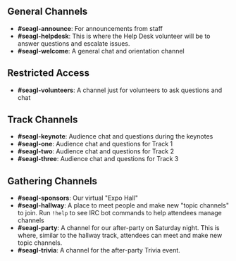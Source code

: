 ## General Channels

- **#seagl-announce**: For announcements from staff
- **#seagl-helpdesk**: This is where the Help Desk volunteer will be to answer questions and
  escalate issues.
- **#seagl-welcome**: A general chat and orientation channel

## Restricted Access

- **#seagl-volunteers**: A channel just for volunteers to ask questions and chat

## Track Channels

- **#seagl-keynote**: Audience chat and questions during the keynotes
- **#seagl-one**: Audience chat and questions for Track 1
- **#seagl-two**: Audience chat and questions for Track 2
- **#seagl-three**: Audience chat and questions for Track 3

## Gathering Channels

- **#seagl-sponsors**: Our virtual "Expo Hall"
- **#seagl-hallway**: A place to meet people and make new "topic channels" to join. Run `!help` to
  see IRC bot commands to help attendees manage channels
- **#seagl-party**: A channel for our after-party on Saturday night. This is where, similar to the
  hallway track, attendees can meet and make new topic channels.
- **#seagl-trivia**: A channel for the after-party Trivia event.
